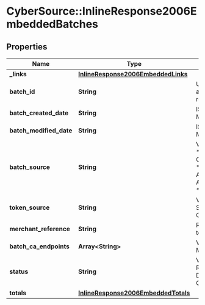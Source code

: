 # CyberSource::InlineResponse2006EmbeddedBatches

## Properties
Name | Type | Description | Notes
------------ | ------------- | ------------- | -------------
**_links** | [**InlineResponse2006EmbeddedLinks**](InlineResponse2006EmbeddedLinks.md) |  | [optional] 
**batch_id** | **String** | Unique identification number assigned to the submitted request. | [optional] 
**batch_created_date** | **String** | ISO-8601 format: yyyy-MM-ddTHH:mm:ssZ | [optional] 
**batch_modified_date** | **String** | ISO-8601 format: yyyy-MM-ddTHH:mm:ssZ | [optional] 
**batch_source** | **String** | Valid Values:   * SCHEDULER   * TOKEN_API   * CREDIT_CARD_FILE_UPLOAD   * AMEX_REGSITRY   * AMEX_REGISTRY_API   * AMEX_REGISTRY_API_SYNC   * AMEX_MAINTENANCE  | [optional] 
**token_source** | **String** | Valid Values:   * SECURE_STORAGE   * TMS   * CYBERSOURCE  | [optional] 
**merchant_reference** | **String** | Reference used by merchant to identify batch. | [optional] 
**batch_ca_endpoints** | **Array&lt;String&gt;** | Valid Values:   * VISA   * MASTERCARD   * AMEX  | [optional] 
**status** | **String** | Valid Values:   * REJECTED   * RECEIVED   * VALIDATED   * DECLINED   * PROCESSING   * COMPLETE  | [optional] 
**totals** | [**InlineResponse2006EmbeddedTotals**](InlineResponse2006EmbeddedTotals.md) |  | [optional] 


